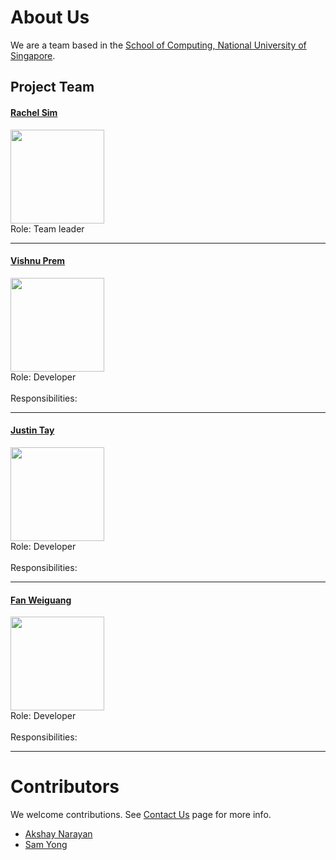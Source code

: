 # About Us

We are a team based in the [School of Computing, National University of Singapore](http://www.comp.nus.edu.sg).

## Project Team

#### [Rachel Sim](https://github.com/rachx)
<img src="" width="150"><br>
Role: Team leader

-----

#### [Vishnu Prem](http://github.com/burnflare)
<img src="https://scontent-sin6-1.xx.fbcdn.net/v/t1.0-9/11164569_702434850048_9036107510817008066_n.jpg?oh=7bb9786a1649e0a996c420ad171b4b89&oe=5867997C" width="150"><br>
Role: Developer <br>  
Responsibilities: 

-----

#### [Justin Tay](https://github.com/INCENDE) 
<img src="https://scontent-sin6-1.xx.fbcdn.net/v/t1.0-1/13263887_10154230768419399_6568873221777598771_n.jpg?oh=44a8b0e75beff2a5093d9ebe41e8184d&oe=58676A35" width="150"><br>
Role: Developer <br>  
Responsibilities: 

-----

#### [Fan Weiguang](https://github.com/fanwgwg)
<img src="https://scontent-sin6-1.xx.fbcdn.net/v/t1.0-9/1620807_533605616799102_1063760847210595216_n.jpg?oh=a234967df49b7f4897f5848eaa8d5994&oe=586F7062" width="150"><br>
Role: Developer <br>  
Responsibilities: 

-----

# Contributors

We welcome contributions. See [Contact Us](ContactUs.md) page for more info.

* [Akshay Narayan](https://github.com/se-edu/addressbook-level4/pulls?q=is%3Apr+author%3Aokkhoy)
* [Sam Yong](https://github.com/se-edu/addressbook-level4/pulls?q=is%3Apr+author%3Amauris)